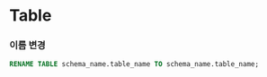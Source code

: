 Table
===

### 이름 변경
```sql
RENAME TABLE schema_name.table_name TO schema_name.table_name;
```

<br>

###


